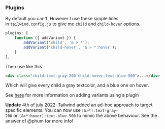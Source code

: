 
### Plugins

By default you can't. However I use these simple lines in `tailwind.config.js` to give me `child` and `child-hover` options.

```js
plugins: [
    function ({ addVariant }) {
        addVariant('child', '& > *');
        addVariant('child-hover', '& > *:hover');
    }
],
```

Then use like this

```xml
<div class="child:text-gray-200 child-hover:text-blue-500">...</div>
```

Which will give every child a gray textcolor, and a blue one on hover.

See [here](https://tailwindcss.com/docs/plugins#adding-variants) for more information on adding variants using a plugin

**Update** 4th of july 2022: Tailwind added an ad-hoc approach to target specific elements. You can now use `[&>*]:text-gray-200` or `[&>*:hover]:text-blue-500` to mimic the above behaviour. See the answer of @phum for more info!

